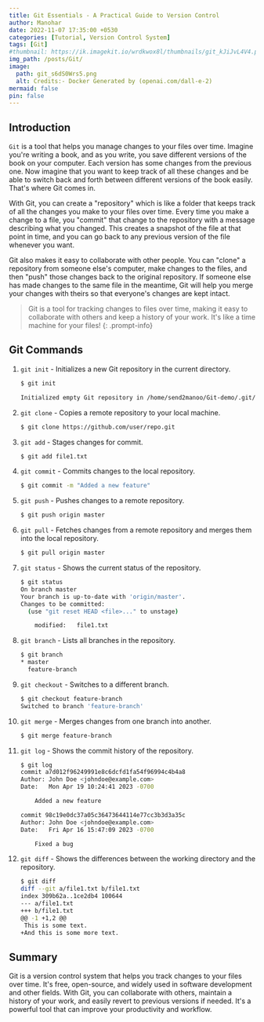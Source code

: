 ```yaml
---
title: Git Essentials - A Practical Guide to Version Control
author: Manohar
date: 2022-11-07 17:35:00 +0530
categories: [Tutorial, Version Control System]
tags: [Git]
#thumbnail: https://ik.imagekit.io/wrdkwox8l/thumbnails/git_kJiJvL4V4.png?updatedAt=1684846567930
img_path: /posts/Git/
image:
  path: git_s6dS0Wrs5.png
  alt: Credits:- Docker Generated by (openai.com/dall-e-2)
mermaid: false
pin: false
---
```


## Introduction

`Git` is a tool that helps you manage changes to your files over time. Imagine you're writing a book, and as you write, you save different versions of the book on your computer. Each version has some changes from the previous one. Now imagine that you want to keep track of all these changes and be able to switch back and forth between different versions of the book easily. That's where Git comes in.

With Git, you can create a "repository" which is like a folder that keeps track of all the changes you make to your files over time. Every time you make a change to a file, you "commit" that change to the repository with a message describing what you changed. This creates a snapshot of the file at that point in time, and you can go back to any previous version of the file whenever you want.

Git also makes it easy to collaborate with other people. You can "clone" a repository from someone else's computer, make changes to the files, and then "push" those changes back to the original repository. If someone else has made changes to the same file in the meantime, Git will help you merge your changes with theirs so that everyone's changes are kept intact.

> Git is a tool for tracking changes to files over time, making it easy to collaborate with others and keep a history of your work. It's like a time machine for your files!
> {: .prompt-info}

## Git Commands

1. `git init` - Initializes a new Git repository in the current directory.

   ```bash
   $ git init

   Initialized empty Git repository in /home/send2manoo/Git-demo/.git/
   ```

2. `git clone` - Copies a remote repository to your local machine.

   ```bash
   $ git clone https://github.com/user/repo.git
   ```

3. `git add` - Stages changes for commit.

   ```bash
   $ git add file1.txt
   ```

4. `git commit` - Commits changes to the local repository.

   ```bash
   $ git commit -m "Added a new feature"
   ```

5. `git push` - Pushes changes to a remote repository.

   ```bash
   $ git push origin master
   ```

6. `git pull` - Fetches changes from a remote repository and merges them into the local repository.

   ```bash
   $ git pull origin master
   ```

7. `git status` - Shows the current status of the repository.

   ```bash
   $ git status
   On branch master
   Your branch is up-to-date with 'origin/master'.
   Changes to be committed:
     (use "git reset HEAD <file>..." to unstage)

       modified:   file1.txt
   ```

8. `git branch` - Lists all branches in the repository.

   ```bash
   $ git branch
   * master
     feature-branch
   ```

9. `git checkout` - Switches to a different branch.

   ```bash
   $ git checkout feature-branch
   Switched to branch 'feature-branch'
   ```

10. `git merge` - Merges changes from one branch into another.

    ```bash
    $ git merge feature-branch
    ```

11. `git log` - Shows the commit history of the repository.

    ```bash
    $ git log
    commit a7d012f96249991e8c6dcfd1fa54f96994c4b4a8
    Author: John Doe <johndoe@example.com>
    Date:   Mon Apr 19 10:24:41 2023 -0700

        Added a new feature

    commit 98c19e0dc37a05c36473644114e77cc3b3d3a35c
    Author: John Doe <johndoe@example.com>
    Date:   Fri Apr 16 15:47:09 2023 -0700

        Fixed a bug
    ```

12. `git diff` - Shows the differences between the working directory and the repository.

    ```bash
    $ git diff
    diff --git a/file1.txt b/file1.txt
    index 309b62a..1ce2db4 100644
    --- a/file1.txt
    +++ b/file1.txt
    @@ -1 +1,2 @@
     This is some text.
    +And this is some more text.
    ```


## Summary

Git is a version control system that helps you track changes to your files over time. It's free, open-source, and widely used in software development and other fields. With Git, you can collaborate with others, maintain a history of your work, and easily revert to previous versions if needed. It's a powerful tool that can improve your productivity and workflow.
